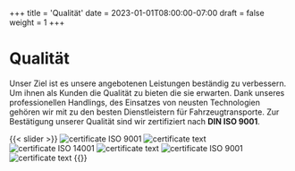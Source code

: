 +++
title = 'Qualität'
date = 2023-01-01T08:00:00-07:00
draft = false
weight = 1
+++

# Qualität

Unser Ziel ist es unsere angebotenen Leistungen beständig zu verbessern. Um ihnen als Kunden die Qualität zu bieten die sie erwarten. Dank unseres professionellen Handlings, des Einsatzes von neusten Technologien gehören wir mit zu den besten Dienstleistern für Fahrzeugtransporte. Zur Bestätigung unserer Qualität sind wir zertifiziert nach **DIN ISO 9001**.

{{< slider >}}
![certificate ISO 9001](img.cert.iso9001.webp)
![certificate text](img.cert.text.webp)
![certificate ISO 14001](img.cert.iso14001.webp)
![certificate text](img.cert.text.webp)
![certificate ISO 9001](img.cert.iso9001.webp)
![certificate text](img.cert.text.webp)
{{</slider >}}

